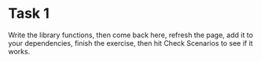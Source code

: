 # Task 1

Write the library functions, then come back here, refresh the page, add it to your dependencies, finish the exercise, then hit Check Scenarios to see if it works.
